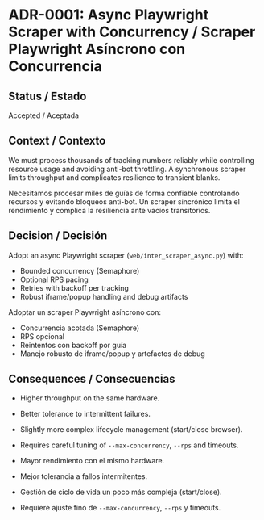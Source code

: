 # ADR-0001: Async Playwright Scraper with Concurrency / Scraper Playwright Asíncrono con Concurrencia

## Status / Estado
Accepted / Aceptada

## Context / Contexto
We must process thousands of tracking numbers reliably while controlling resource usage and avoiding anti-bot throttling. A synchronous scraper limits throughput and complicates resilience to transient blanks.

Necesitamos procesar miles de guías de forma confiable controlando recursos y evitando bloqueos anti-bot. Un scraper sincrónico limita el rendimiento y complica la resiliencia ante vacíos transitorios.

## Decision / Decisión
Adopt an async Playwright scraper (`web/inter_scraper_async.py`) with:
- Bounded concurrency (Semaphore)
- Optional RPS pacing
- Retries with backoff per tracking
- Robust iframe/popup handling and debug artifacts

Adoptar un scraper Playwright asíncrono con:
- Concurrencia acotada (Semaphore)
- RPS opcional
- Reintentos con backoff por guía
- Manejo robusto de iframe/popup y artefactos de debug

## Consequences / Consecuencias
- Higher throughput on the same hardware.
- Better tolerance to intermittent failures.
- Slightly more complex lifecycle management (start/close browser).
- Requires careful tuning of `--max-concurrency`, `--rps` and timeouts.

- Mayor rendimiento con el mismo hardware.
- Mejor tolerancia a fallos intermitentes.
- Gestión de ciclo de vida un poco más compleja (start/close).
- Requiere ajuste fino de `--max-concurrency`, `--rps` y timeouts.
